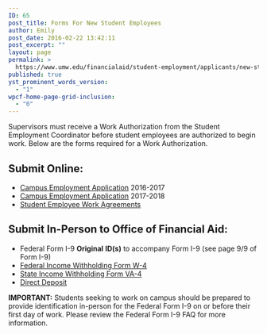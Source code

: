 ```yaml
---
ID: 65
post_title: Forms For New Student Employees
author: Emily
post_date: 2016-02-22 13:42:11
post_excerpt: ""
layout: page
permalink: >
  https://www.umw.edu/financialaid/student-employment/applicants/new-student-employees/
published: true
yst_prominent_words_version:
  - "1"
wpcf-home-page-grid-inclusion:
  - "0"
---
```

Supervisors must receive a Work Authorization from the Student Employment Coordinator before student employees are authorized to begin work. Below are the forms required for a Work Authorization.
<h2>Submit Online:</h2>
<ul>
 	<li><a href="https://orgsync.com/129314/forms/166199" target="_blank" rel="">Campus Employment Application</a> 2016-2017</li>
 	<li><a href="https://orgsync.com/129314/forms/237497">Campus Employment Application</a> 2017-2018</li>
 	<li><a href="https://orgsync.com/129314/forms/188994" target="_blank" rel="">Student Employee Work Agreements</a></li>
</ul>
<h2>Submit In-Person to Office of Financial Aid:</h2>
<ul>
 	<li>Federal Form I-9 <strong>Original</strong> <strong>ID(s)</strong> to accompany Form I-9 (see page 9/9 of Form I-9)</li>
 	<li><a href="http://www.irs.gov/pub/irs-pdf/fw4.pdf">Federal Income Withholding Form W-4</a></li>
 	<li><a href="http://www.umw.edu/documents/document/va-4/">State Income Withholding Form VA-4</a></li>
 	<li><a href="http://adminfinance.umw.edu/financialaid/files/2011/09/Direct-Deposit-Form-1-10.pdf">Direct Deposit</a></li>
</ul>
<strong>IMPORTANT:</strong> Students seeking to work on campus should be prepared to provide identification in-person for the Federal Form I-9 on or before their first day of work. Please review the Federal Form I-9 FAQ for more information.